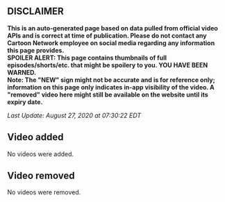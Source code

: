 ## DISCLAIMER
**This is an auto-generated page based on data pulled from official video APIs and is correct at time of publication. Please do not contact any Cartoon Network employee on social media regarding any information this page provides.**  
**SPOILER ALERT: This page contains thumbnails of full episodes/shorts/etc. that might be spoilery to you. YOU HAVE BEEN WARNED.**  
**Note: The "NEW" sign might not be accurate and is for reference only; information on this page only indicates in-app visibility of the video. A "removed" video here might still be available on the website until its expiry date.**  

_Last Update: August 27, 2020 at 07:30:22 EDT_
## Video added
No videos were added.  
## Video removed
No videos were removed.  
